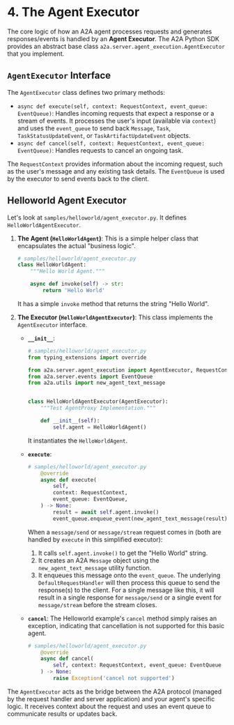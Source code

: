 # 4. The Agent Executor

The core logic of how an A2A agent processes requests and generates responses/events is handled by an **Agent Executor**. The A2A Python SDK provides an abstract base class `a2a.server.agent_execution.AgentExecutor` that you implement.

## `AgentExecutor` Interface

The `AgentExecutor` class defines two primary methods:

- `async def execute(self, context: RequestContext, event_queue: EventQueue)`: Handles incoming requests that expect a response or a stream of events. It processes the user's input (available via `context`) and uses the `event_queue` to send back `Message`, `Task`, `TaskStatusUpdateEvent`, or `TaskArtifactUpdateEvent` objects.
- `async def cancel(self, context: RequestContext, event_queue: EventQueue)`: Handles requests to cancel an ongoing task.

The `RequestContext` provides information about the incoming request, such as the user's message and any existing task details. The `EventQueue` is used by the executor to send events back to the client.

## Helloworld Agent Executor

Let's look at `samples/helloworld/agent_executor.py`. It defines `HelloWorldAgentExecutor`.

1. **The Agent (`HelloWorldAgent`)**:
    This is a simple helper class that encapsulates the actual "business logic".

    ```python { .no-copy }
    # samples/helloworld/agent_executor.py
    class HelloWorldAgent:
        """Hello World Agent."""

        async def invoke(self) -> str:
            return 'Hello World'
    ```

    It has a simple `invoke` method that returns the string "Hello World".

2. **The Executor (`HelloWorldAgentExecutor`)**:
    This class implements the `AgentExecutor` interface.

    - **`__init__`**:

        ```python { .no-copy }
        # samples/helloworld/agent_executor.py
        from typing_extensions import override

        from a2a.server.agent_execution import AgentExecutor, RequestContext
        from a2a.server.events import EventQueue
        from a2a.utils import new_agent_text_message


        class HelloWorldAgentExecutor(AgentExecutor):
            """Test AgentProxy Implementation."""

            def __init__(self):
                self.agent = HelloWorldAgent()
        ```

        It instantiates the `HelloWorldAgent`.

    - **`execute`**:

        ```python { .no-copy }
        # samples/helloworld/agent_executor.py
            @override
            async def execute(
                self,
                context: RequestContext,
                event_queue: EventQueue,
            ) -> None:
                result = await self.agent.invoke()
                event_queue.enqueue_event(new_agent_text_message(result))
        ```

        When a `message/send` or `message/stream` request comes in (both are handled by `execute` in this simplified executor):

        1. It calls `self.agent.invoke()` to get the "Hello World" string.
        2. It creates an A2A `Message` object using the `new_agent_text_message` utility function.
        3. It enqueues this message onto the `event_queue`. The underlying `DefaultRequestHandler` will then process this queue to send the response(s) to the client. For a single message like this, it will result in a single response for `message/send` or a single event for `message/stream` before the stream closes.

    - **`cancel`**:
        The Helloworld example's `cancel` method simply raises an exception, indicating that cancellation is not supported for this basic agent.

        ```python { .no-copy }
        # samples/helloworld/agent_executor.py
            @override
            async def cancel(
                self, context: RequestContext, event_queue: EventQueue
            ) -> None:
                raise Exception('cancel not supported')
        ```

The `AgentExecutor` acts as the bridge between the A2A protocol (managed by the request handler and server application) and your agent's specific logic. It receives context about the request and uses an event queue to communicate results or updates back.
